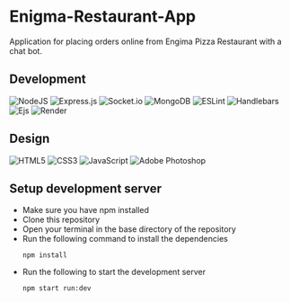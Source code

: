 # Enigma-Restaurant-App
Application for placing orders online from Engima Pizza Restaurant with a chat bot.

## Development
![NodeJS](https://img.shields.io/badge/node.js-6DA55F?style=for-the-badge&logo=node.js&logoColor=white)
![Express.js](https://img.shields.io/badge/express.js-%23404d59.svg?style=for-the-badge&logo=express&logoColor=%2361DAFB)
![Socket.io](https://img.shields.io/badge/Socket.io-black?style=for-the-badge&logo=socket.io&badgeColor=010101)
![MongoDB](https://img.shields.io/badge/MongoDB-%234ea94b.svg?style=for-the-badge&logo=mongodb&logoColor=white)
![ESLint](https://img.shields.io/badge/ESLint-4B3263?style=for-the-badge&logo=eslint&logoColor=white)
![Handlebars](https://img.shields.io/badge/-Handlebars-brown?style=for-the-badge)
![Ejs](https://img.shields.io/badge/-Ejs-grey?style=for-the-badge)
![Render](https://img.shields.io/badge/Render-%46E3B7.svg?style=for-the-badge&logo=render&logoColor=white)

## Design
![HTML5](https://img.shields.io/badge/html5-%23E34F26.svg?style=for-the-badge&logo=html5&logoColor=white)
![CSS3](https://img.shields.io/badge/css3-%231572B6.svg?style=for-the-badge&logo=css3&logoColor=white)
![JavaScript](https://img.shields.io/badge/javascript-%23323330.svg?style=for-the-badge&logo=javascript&logoColor=%23F7DF1E)
![Adobe Photoshop](https://img.shields.io/badge/adobe%20photoshop-%2331A8FF.svg?style=for-the-badge&logo=adobe%20photoshop&logoColor=white)

## Setup development server
- Make sure you have npm installed
- Clone this repository
- Open your terminal in the base directory of the repository
- Run the following command to install the dependencies
    ```
    npm install
    ```
- Run the following to start the development server
    ```
    npm start run:dev
    ```